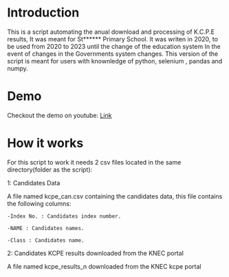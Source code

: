 # Introduction
This is a script automating the anual download and processing of K.C.P.E results,
It was meant for St****** Primary School.
It was writen in 2020, to be used from 2020 to 2023 until the change of the education system
In the event of changes in the Governments system changes.
This version of the script is meant for users with knownledge of python, selenium , pandas and numpy.

# Demo
Checkout the demo on youtube: <a href='youtube.com'>Link</a>

# How it works
For this script to work it needs 2 csv files located in the same directory(folder as the script): 

1: Candidates Data

  A file named kcpe_can.csv containing the candidates data, 
  this file contains the following columns:
  
    -Index No. : Candidates index number.
    
    -NAME : Candidates names.
    
    -Class : Candidates name.

2: Candidates KCPE results downloaded from the KNEC portal 

  A file named kcpe_results_n downloaded from the KNEC kcpe portal
